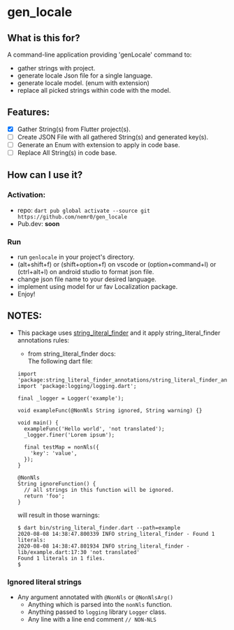 # gen_locale

## What is this for?

A command-line application providing 'genLocale' command to:

- gather strings with project.
- generate locale Json file for a single language.
- generate locale model. (enum with extension)
- replace all picked strings within code with the model.

## Features:

- [x]  Gather String(s) from Flutter project(s).  
- [ ]  Create JSON File with all gathered String(s) and generated key(s).  
- [ ]  Generate an Enum with extension to apply in code base.  
- [ ]  Replace All String(s) in code base.  

## How can I use it?
### Activation:  
- repo:  ```dart pub global activate --source git https://github.com/nemr0/gen_locale```  
- Pub.dev: **soon**  
### Run
- run `genlocale` in your project's directory.
- (alt+shift+f) or (shift+option+f) on vscode or (option+command+l) or (ctrl+alt+l) on android studio to format json file.
- change json file name to your desired language.
- implement using model for ur fav Localization package.
- Enjoy!

## NOTES:

- This package uses [string_literal_finder](https://github.com/hpoul/string_literal_finder/tree/master/packages/string_literal_finder)  and it apply string_literal_finder annotations rules:
  - from string_literal_finder docs:  
    The following dart file:
  ```  
  import 'package:string_literal_finder_annotations/string_literal_finder_annotations.dart';
  import 'package:logging/logging.dart';

  final _logger = Logger('example');

  void exampleFunc(@NonNls String ignored, String warning) {}

  void main() {
    exampleFunc('Hello world', 'not translated');
    _logger.finer('Lorem ipsum');

    final testMap = nonNls({
      'key': 'value',
    });
  }

  @NonNls
  String ignoreFunction() {
    // all strings in this function will be ignored.
    return 'foo';
  }
  ```  

  will result in those warnings:

  ```shell
  $ dart bin/string_literal_finder.dart --path=example
  2020-08-08 14:38:47.800339 INFO string_literal_finder - Found 1 literals:
  2020-08-08 14:38:47.801934 INFO string_literal_finder - lib/example.dart:17:30 'not translated'
  Found 1 literals in 1 files.
  $ 
  ```

### Ignored literal strings

* Any argument annotated with `@NonNls` or `@NonNlsArg()`
  * Anything which is parsed into the `nonNls` function.
  * Anything passed to `logging` library `Logger` class.
  * Any line with a line end comment `// NON-NLS`
